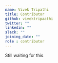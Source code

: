 ```yaml
---
name: Vivek Tripathi
title: Contributor
github: vivektripaathi
twitter: ""
linkedin: ""
slack: ""
joining_date: ""
role : contributor
---
```


Still waiting for this
